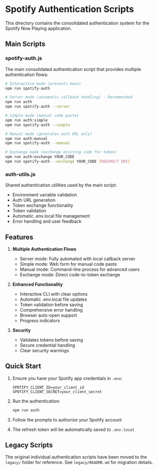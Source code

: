 # Spotify Authentication Scripts

This directory contains the consolidated authentication system for the Spotify Now Playing application.

## Main Scripts

### spotify-auth.js
The main consolidated authentication script that provides multiple authentication flows:

```bash
# Interactive mode (presents menu)
npm run spotify-auth

# Server mode (automatic callback handling) - Recommended
npm run auth
npm run spotify-auth --server

# Simple mode (manual code paste)
npm run auth:simple
npm run spotify-auth --simple

# Manual mode (generates auth URL only)
npm run auth:manual
npm run spotify-auth --manual

# Exchange mode (exchange existing code for token)
npm run auth:exchange YOUR_CODE
npm run spotify-auth --exchange YOUR_CODE [REDIRECT_URI]
```

### auth-utils.js
Shared authentication utilities used by the main script:
- Environment variable validation
- Auth URL generation
- Token exchange functionality
- Token validation
- Automatic .env.local file management
- Error handling and user feedback

## Features

1. **Multiple Authentication Flows**
   - Server mode: Fully automated with local callback server
   - Simple mode: Web form for manual code paste
   - Manual mode: Command-line process for advanced users
   - Exchange mode: Direct code-to-token exchange

2. **Enhanced Functionality**
   - Interactive CLI with clear options
   - Automatic .env.local file updates
   - Token validation before saving
   - Comprehensive error handling
   - Browser auto-open support
   - Progress indicators

3. **Security**
   - Validates tokens before saving
   - Secure credential handling
   - Clear security warnings

## Quick Start

1. Ensure you have your Spotify app credentials in `.env`:
   ```
   SPOTIFY_CLIENT_ID=your_client_id
   SPOTIFY_CLIENT_SECRET=your_client_secret
   ```

2. Run the authentication:
   ```bash
   npm run auth
   ```

3. Follow the prompts to authorize your Spotify account

4. The refresh token will be automatically saved to `.env.local`

## Legacy Scripts

The original individual authentication scripts have been moved to the `legacy/` folder for reference. See `legacy/README.md` for migration details.